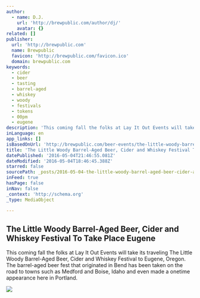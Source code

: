 ```yaml
---
author:
  - name: D.J.
    url: 'http://brewpublic.com/author/dj/'
    avatar: {}
related: []
publisher:
  url: 'http://brewpublic.com'
  name: Brewpublic
  favicon: 'http://brewpublic.com/favicon.ico'
  domain: brewpublic.com
keywords:
  - cider
  - beer
  - tasting
  - barrel-aged
  - whiskey
  - woody
  - festivals
  - tokens
  - 00pm
  - eugene
description: 'This coming fall the folks at Lay It Out Events will take its traveling The Little Woody Barrel-Aged Beer, Cider and Whiskey Festival to Eugene, Oregon. The barrel-aged beer fest that originated in Bend has been taken on the road to towns such as Medford and Boise, Idaho and even made a onetime appearance here in Portland.'
inLanguage: en
app_links: []
isBasedOnUrl: 'http://brewpublic.com/beer-events/the-little-woody-barrel-aged-beer-cider-and-whiskey-festival-to-take-place-eugene/?utm_source=twitterfeed&utm_medium=twitter'
title: 'The Little Woody Barrel-Aged Beer, Cider and Whiskey Festival To Take Place Eugene'
datePublished: '2016-05-04T21:46:55.081Z'
dateModified: '2016-05-04T18:46:45.388Z'
starred: false
sourcePath: _posts/2016-05-04-the-little-woody-barrel-aged-beer-cider-and-whiskey-festiva.md
inFeed: true
hasPage: false
inNav: false
_context: 'http://schema.org'
_type: MediaObject

---
```

<article style=""><h1>The Little Woody Barrel-Aged Beer, Cider and Whiskey Festival To Take Place Eugene</h1><p>This coming fall the folks at Lay It Out Events will take its traveling The Little Woody Barrel-Aged Beer, Cider and Whiskey Festival to Eugene, Oregon. The barrel-aged beer fest that originated in Bend has been taken on the road to towns such as Medford and Boise, Idaho and even made a onetime appearance here in Portland.</p><img src="http://brewpublic.com/wp-content/uploads/2016/05/The-Little-Woody-Barrel-Aged-Beer-Cider-Whiskey-Festival-Eugene.jpg" /></article>